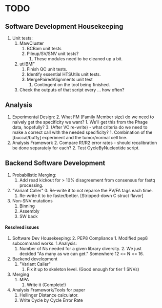# TODO

## Software Development Housekeeping
1. Unit tests:
	1. MawCluster
		1. BCBam unit tests
		2. Pileup/SV/SNV unit tests?
			1. These modules need to be cleaned up a bit.
	2. utilBMF
		1. Finish QC unit tests.
		2. Identify essential HTSUtils unit tests.
		3. MergePairedAlignments unit test
			1. Contingent on the tool being finished.
	2. Check the outputs of that script every ... how often?

## Analysis
1. Experimental Design:
	2. What FM (Family Member size) do we need to naively get the specificity we want?
		1. We'll get this from the Phage data, hopefully?
	3. (After VC re-write) - what criteria do we need to make a correct call with the needed specificity?
		1. Combination of the [buccal/buffy] experiment and the tumor/normal cell line.
2. Analysis Framework
	2. Compare R1/R2 error rates - should recalibration be done separately for each?
	2. Test CycleByNucleotide script.

## Backend Software Development
1. Probabilistic Merging:
	1. Add read kickout for > 10% disagreement from consensus for fastq processing.
2. "Variant Caller"
    0. Re-write it to not reparse the PV/FA tags each time.
	1. Re-write it to be faster/better. [Stripped-down C struct flavor]
4. Non-SNV mutations
	1. Binning
	2. Assembly
	3. SW back

#### Resolved issues
1. Software Dev Housekeeping:
    2. PEP8 Compliance
        1. Modified pep8 subcommand works.
1.Analysis:
	1. Number of Ns needed for a given library diversity.
        2. We just decided "As many as we can get." Somewhere 12 <= N <= 16.
1. Backend development
    1. "Variant Caller"
	    1. Fix it up to skeleton level. (Good enough for tier 1 SNVs)
1. Merging
    1. MPA
        1. Write it (Complete!)
1. Analysis Framework/Tools for paper
    1. Hellinger Distance calculator.
    2. Write Cycle by Cycle Error Rate
    

